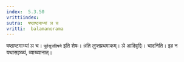 ```yaml
---
index:  5.3.50
vrittiindex: 
sutra:  षष्ठाष्टमाभ्यां ञ च
vritti:  balamanorama 
---
```


षष्ठाष्टमाभ्यां ञ च। `पूर्वसूत्रविषये` इति शेषः। `ञे`ति लुप्तप्रथमाकम्। ञे आदिवृद्दिः। चादनिति। इह न यथासह्ख्यं, व्याख्यानात्। 

